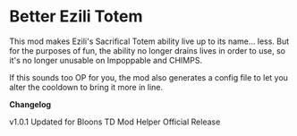 # Better Ezili Totem

This mod makes Ezili's Sacrifical Totem ability live up to its name... less. But for the purposes of fun, the ability no longer drains lives in order to use, so it's no longer unusable on Impoppable and CHIMPS.

If this sounds too OP for you, the mod also generates a config file to let you alter the cooldown to bring it more in line. 

**Changelog**

v1.0.1 Updated for Bloons TD Mod Helper Official Release